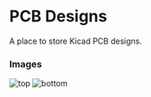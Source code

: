 # PCB Designs
A place to store Kicad PCB designs.


### Images
![top](https://tomhodson.github.io/pcbs/usbc/top.png)
![bottom](https://tomhodson.github.io/pcbs/usbc/bottom.png)
